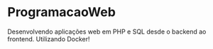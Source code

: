# ProgramacaoWeb
Desenvolvendo aplicações web em PHP e SQL desde o backend ao frontend. Utilizando Docker!
